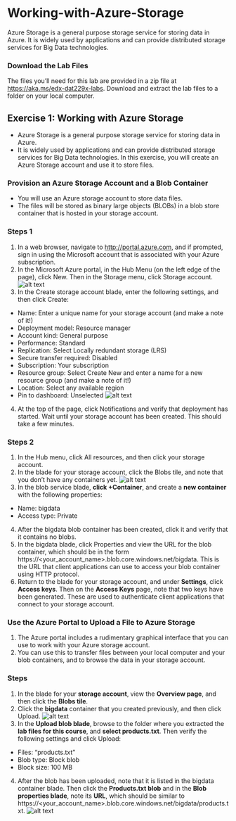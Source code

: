 # Working-with-Azure-Storage
Azure Storage is a general purpose storage service for storing data in Azure. It is widely used by applications and can provide distributed storage services for Big Data technologies.

### Download the Lab Files
The files you’ll need for this lab are provided in a zip file at https://aka.ms/edx-dat229x-labs. Download and extract the lab files to a folder on your local computer.

## Exercise 1: Working with Azure Storage
- Azure Storage is a general purpose storage service for storing data in Azure.
- It is widely used by applications and can provide distributed storage services for Big Data technologies.
In this exercise, you will create an Azure Storage account and use it to store files.

### Provision an Azure Storage Account and a Blob Container
- You will use an Azure storage account to store data files.
- The files will be stored as binary large objects (BLOBs) in a blob store container that is hosted in your storage account.
###  Steps 1
1. In a web browser, navigate to http://portal.azure.com, and if prompted, sign in using the Microsoft account that is associated with your Azure subscription.
2. In the Microsoft Azure portal, in the Hub Menu (on the left edge of the page), click New. Then in the Storage menu, click Storage account.
![alt text]()
3. In the Create storage account blade, enter the following settings, and then click Create:
- Name: Enter a unique name for your storage account (and make a note of it!)
- Deployment model: Resource manager
- Account kind: General purpose
- Performance: Standard
- Replication: Select Locally redundant storage (LRS)
- Secure transfer required: Disabled
- Subscription: Your subscription
- Resource group: Select Create New and enter a name for a new resource group (and make a note of it!)
- Location: Select any available region
- Pin to dashboard: Unselected
![alt text]()
4. At the top of the page, click Notifications and verify that deployment has started. Wait until your storage account has been created. This should take a few minutes.

### Steps 2
1. In the Hub menu, click All resources, and then click your storage account.
2. In the blade for your storage account, click the Blobs tile, and note that you don’t have any containers yet.
![alt text]()
3. In the blob service blade, **click +Container**, and create a **new container** with the following properties:
- Name: bigdata
- Access type: Private
4. After the bigdata blob container has been created, click it and verify that it contains no blobs.
5. In the bigdata blade, click Properties and view the URL for the blob container, which should be in the form https://<your_account_name>.blob.core.windows.net/bigdata. This is the URL that client applications can use to access your blob container using HTTP protocol.
6. Return to the blade for your storage account, and under **Settings**, click **Access keys**. Then on the **Access Keys** page, note that two keys have been generated. These are used to authenticate client applications that connect to your storage account.

### Use the Azure Portal to Upload a File to Azure Storage
1. The Azure portal includes a rudimentary graphical interface that you can use to work with your Azure storage account.
2. You can use this to transfer files between your local computer and your blob containers, and to browse the data in your storage account.

### Steps
1. In the blade for your **storage account**, view the **Overview page**, and then click the **Blobs tile**.
2. Click the **bigdata** container that you created previously, and then click Upload.
![alt text]()
3. In the **Upload blob blade**, browse to the folder where you extracted the **lab files for this course**, and **select products.txt**. Then verify the following settings and click Upload:
- Files: “products.txt”
- Blob type: Block blob
- Block size: 100 MB
4. After the blob has been uploaded, note that it is listed in the bigdata container blade. Then click the **Products.txt blob** and in the **Blob properties blade**, note its **URL**, which should be similar to https://<your_account_name>.blob.core.windows.net/bigdata/products.txt.
![alt text]()

